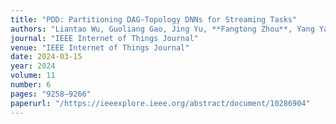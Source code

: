 ```yaml
---
title: "PDD: Partitioning DAG-Topology DNNs for Streaming Tasks"
authors: "Liantao Wu, Guoliang Gao, Jing Yu, **Fangtong Zhou**, Yang Yang, Tengfei Wang"
journal: "IEEE Internet of Things Journal"
venue: "IEEE Internet of Things Journal"
date: 2024-03-15
year: 2024
volume: 11
number: 6
pages: "9258–9266"
paperurl: "/https://ieeexplore.ieee.org/abstract/document/10286904"
---
```

